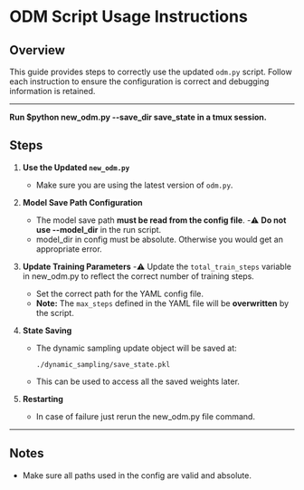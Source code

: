 # ODM Script Usage Instructions

## Overview
This guide provides steps to correctly use the updated `odm.py` script. Follow each instruction to ensure the configuration is correct and debugging information is retained.

---
**Run $python new_odm.py --save_dir save_state in a tmux session.**

## Steps

1. **Use the Updated `new_odm.py`**
   - Make sure you are using the latest version of `odm.py`.

2. **Model Save Path Configuration**
   - The model save path **must be read from the config file**.
   -⚠️ **Do not use --model_dir** in the run script. 
   - model_dir in config must be absolute. Otherwise you would get an appropriate error.

4. **Update Training Parameters**
   -⚠️ Update the `total_train_steps` variable in new_odm.py to reflect the correct number of training steps.
   - Set the correct path for the YAML config file.
   - **Note:** The `max_steps` defined in the YAML file will be **overwritten** by the script.

5. **State Saving**
   - The dynamic sampling update object will be saved at:
     ```
     ./dynamic_sampling/save_state.pkl
     ```
   - This can be used to access all the saved weights later.
6. **Restarting**
   - In case of failure just rerun the new_odm.py file command.

---

## Notes
- Make sure all paths used in the config are valid and absolute.
